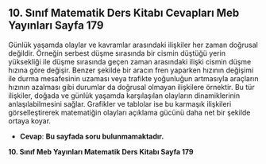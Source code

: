 ## 10. Sınıf Matematik Ders Kitabı Cevapları Meb Yayınları Sayfa 179

Günlük yaşamda olaylar ve kavramlar arasındaki ilişkiler her zaman doğrusal değildir. Örneğin serbest düşme sırasında bir cismin düştüğü yerin yüksekliği ile düşme sırasında geçen zaman arasındaki ilişki cismin düşme hızına göre değişir. Benzer şekilde bir aracın fren yaparken hızının değişimi ile durma mesafesinin uzaması veya trafikte yoğunluğun artmasıyla araçların hızının azalması gibi durumlar da doğrusal olmayan ilişkilere örnektir. Bu tür ilişkiler, doğada ve günlük yaşamda karşılaşılan olayların dinamiklerinin anlaşılabilmesini sağlar. Grafikler ve tablolar ise bu karmaşık ilişkileri görselleştirerek matematiğin olayları açıklama gücünü daha net bir şekilde ortaya koyar.

* **Cevap**: **Bu sayfada soru bulunmamaktadır.**

**10. Sınıf Meb Yayınları Matematik Ders Kitabı Sayfa 179**